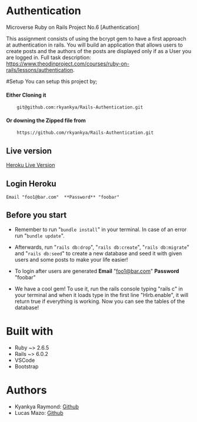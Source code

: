 # Authentication
Microverse Ruby on Rails Project No.6 [Authentication]

This assignment consists of using the bcrypt gem to have a first approach at authentication in rails. You will build an application that allows users to create posts and the authors of the posts are displayed only if as a User you are logged in.
Full task description: https://www.theodinproject.com/courses/ruby-on-rails/lessons/authentication.

#Setup
You can setup this project by;
#### Either Cloning it 
        git@github.com:rkyankya/Rails-Authentication.git
#### Or downing the Zipped file from 
        https://github.com/rkyankya/Rails-Authentication.git

## Live version
[Heroku Live Version]( https://microverse-auth.herokuapp.com/)

## Login Heroku
	Email "foo1@bar.com"  **Password** "foobar"

## Before you start

- Remember to run "`bundle install`" in your terminal. In case of an error run "`bundle update`".  

- Afterwards, run "`rails db:drop`", "`rails db:create`", "`rails db:migrate`" and "`rails db:seed`" to create a new database and seed it with given users and some posts to make your life easier!

- To login after users are generated **Email** "foo1@bar.com"  **Password** "foobar"

- We have a cool gem! To use it, run the rails console typing "rails c" in your terminal and when it loads type in the first line "Hirb.enable", it will return true if everything is working. Now you can see the tables of the database!

# Built with

- Ruby ~> 2.6.5
- Rails ~> 6.0.2
- VSCode
- Bootstrap

# Authors

- Kyankya Raymond: [Github](https://github.com/rkyankya)
- Lucas Mazo: [Github](https://github.com/lucasmazo32)
